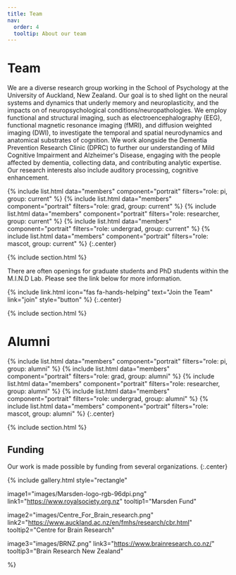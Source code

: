 ```yaml
---
title: Team
nav:
  order: 4
  tooltip: About our team
---
```


# <i class="fas fa-users"></i>Team

We are a diverse research group working in the School of Psychology at the University of Auckland, New Zealand. Our goal is to shed light on the neural systems and dynamics that underly memory and neuroplasticity, and the impacts on of neuropsychological conditions/neuropathologies. 
We employ functional and structural imaging, such as electroencephalography (EEG), functional magnetic resonance imaging (fMRI), and diffusion weighted imaging (DWI), to investigate the temporal and spatial neurodynamics and anatomical substrates of cognition. We work alongside the Dementia Prevention Research Clinic (DPRC) to further our understanding of Mild Cognitive Impairment and Alzheimer's Disease, engaging with the people affected by dementia, collecting data, and contributing analytic expertise. Our research interests also include auditory processing, cognitive enhancement.


{%
  include list.html
  data="members"
  component="portrait"
  filters="role: pi, group: current"
%}
{%
  include list.html
  data="members"
  component="portrait"
  filters="role: grad, group: current"
%}
{%
  include list.html
  data="members"
  component="portrait"
  filters="role: researcher, group: current"
%}
{%
  include list.html
  data="members"
  component="portrait"
  filters="role: undergrad, group: current"
%}
{%
  include list.html
  data="members"
  component="portrait"
  filters="role: mascot, group: current"
%}
{:.center}

{% include section.html %}

There are often openings for graduate students and PhD students within the M.I.N.D Lab. Please see the link below for more information. 

{%
  include link.html
  icon="fas fa-hands-helping"
  text="Join the Team"
  link="join"
  style="button"
%}
{:.center}

<!--
![First team photo](/images/blog_post_images/2021_retreat1.jpg "2021 team photo")
-->


{% include section.html %}



# Alumni

{%
  include list.html
  data="members"
  component="portrait"
  filters="role: pi, group: alumni"
%}
{%
  include list.html
  data="members"
  component="portrait"
  filters="role: grad, group: alumni"
%}
{%
  include list.html
  data="members"
  component="portrait"
  filters="role: researcher, group: alumni"
%}
{%
  include list.html
  data="members"
  component="portrait"
  filters="role: undergrad, group: alumni"
%}
{%
  include list.html
  data="members"
  component="portrait"
  filters="role: mascot, group: alumni"
%}
{:.center}



{% include section.html %}


## Funding

Our work is made possible by funding from several organizations.
{:.center}

{%
  include gallery.html
  style="rectangle"

  image1="images/Marsden-logo-rgb-96dpi.png"
  link1="https://www.royalsociety.org.nz"
  tooltip1="Marsden Fund"

  image2="images/Centre_For_Brain_research.png"
  link2="https://www.auckland.ac.nz/en/fmhs/research/cbr.html"
  tooltip2="Centre for Brain Research"

  image3="images/BRNZ.png"
  link3="https://www.brainresearch.co.nz/"
  tooltip3="Brain Research New Zealand"


%}
